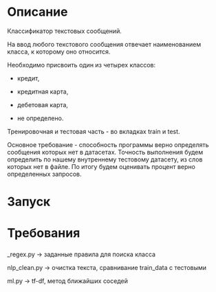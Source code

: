 # Описание
Классификатор текстовых сообщений. 


На ввод любого текстового сообщения 
отвечает наименованием класса, к которому оно относится. 

Необходимо присвоить один из четырех классов: 

- кредит, 

- кредитная карта, 

- дебетовая карта, 

- не определено.


Тренировочная и тестовая часть - во вкладках train и test.


Основное требование - способность программы верно определять сообщения которых нет в датасетах. 
Точность выполнения будем определить по нашему внутреннему тестовому датасету, 
из слов которых нет в файле. По итогу будем оценивать процент верно определенных запросов. 

# Запуск

# Требования


#####

_regex.py -> заданные правила для поиска класса

nlp_clean.py -> очистка текста, сравнивание train_data с тестовыми

ml.py -> tf-df, метод ближайших соседей

